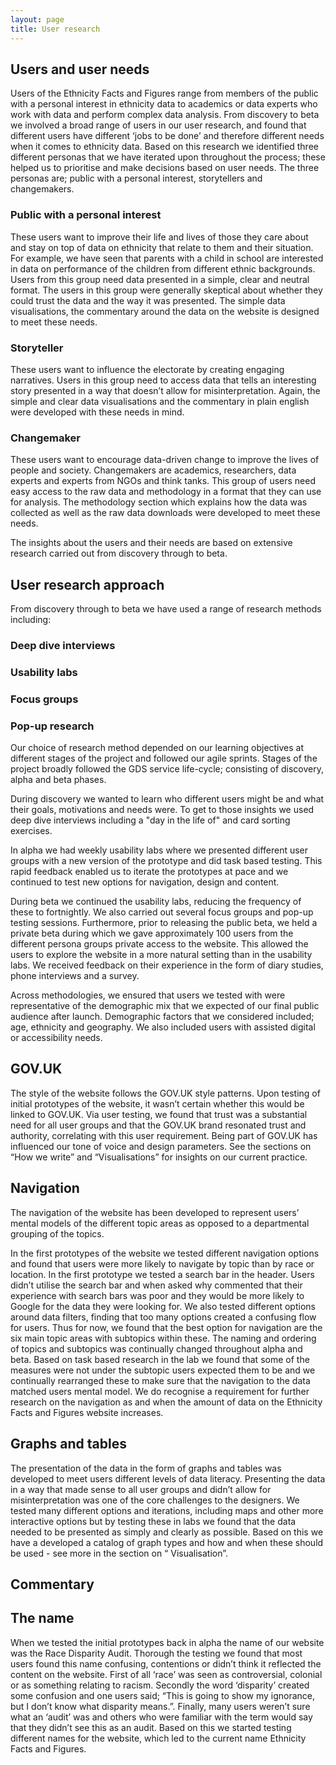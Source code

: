 ```yaml
---
layout: page
title: User research
---
```


## Users and user needs  

Users of the Ethnicity Facts and Figures range from members of the public with a personal interest in ethnicity data to academics or data experts who work with data and perform complex data analysis. From discovery to beta we involved a broad range of users in our user research, and found that different users have different ‘jobs to be done’ and therefore different needs when it comes to ethnicity data. Based on this research we identified three different personas that we have iterated upon throughout the process; these helped us to prioritise and make decisions based on user needs. The three personas are; public with a personal interest, storytellers and changemakers. 

### Public with a personal interest
These users want to improve their life and lives of those they care about and stay on top of data on ethnicity that relate to them and their situation. For example, we have seen that parents with a child in school are interested in data on performance of the children from different ethnic backgrounds. Users from this group need data presented in a simple, clear and neutral format. The users in this group were generally skeptical about whether they could trust the data and the way it was presented. The simple data visualisations, the commentary around the data on the website is designed to meet these needs.  

### Storyteller
These users want to influence the electorate by creating engaging narratives. Users in this group need to access data that tells an interesting story presented in a way that doesn’t allow for misinterpretation. Again, the simple and clear data visualisations and the commentary in plain english were developed with these needs in mind.

### Changemaker
These users want to encourage data-driven change to improve the lives of people and society. Changemakers are academics, researchers, data experts and experts from NGOs and think tanks. This group of users need easy access to the raw data and methodology in a format that they can use for analysis. The methodology section which explains  how the data was collected as well as the raw data downloads were developed to meet these needs.

The insights about the users and their needs are based on extensive research carried out from discovery through to beta.

## User research approach

From discovery through to beta we have used a range of research methods including:

### Deep dive interviews 
### Usability labs
### Focus groups
### Pop-up research

Our choice of research method depended on our learning objectives at different stages of the project and followed our agile sprints. Stages of the project broadly followed the GDS service life-cycle; consisting of discovery, alpha and beta phases.

During discovery we wanted to learn who different users might be and what their goals, motivations and needs were. To get to those insights we used deep dive interviews including a "day in the life of" and card sorting exercises. 

In alpha we had weekly usability labs where we presented different user groups with a new version of the prototype and did task based testing. This rapid feedback enabled us to iterate the prototypes at pace and we continued to test new options for navigation, design and content. 
  
During beta we continued the usability labs, reducing the frequency of these to fortnightly. We also carried out several focus groups and pop-up testing sessions. Furthermore, prior to releasing the public beta, we held a private beta during which we gave approximately 100 users from the different persona groups private access to the website. This allowed the users to explore the website in a more natural setting than in the usability labs. We received feedback on their experience in the form of diary studies, phone interviews and a survey. 

Across methodologies, we ensured that users we tested with were representative of the demographic mix that we expected of our final public audience after launch. Demographic factors that we considered included;  age, ethnicity and geography. We also included users with assisted digital or accessibility needs.  

## GOV.UK

The style of the website follows the GOV.UK style patterns. Upon testing of initial prototypes of the website, it wasn’t certain whether this would be linked to GOV.UK. Via user testing, we found that trust was a substantial need for all user groups and that the GOV.UK brand resonated trust and authority, correlating with this user requirement. Being part of GOV.UK has influenced our tone of voice and design parameters. See the sections on “How we write” and “Visualisations” for insights on our current practice. 

## Navigation

The navigation of the website has been developed to represent users’ mental models of the different topic areas as opposed to a departmental grouping of the topics. 

In the first prototypes of the website we tested different navigation options and found that users were more likely to navigate by topic than by race or location. In the first prototype we tested a search bar in the header. Users didn’t utilise the search bar and when asked why commented that their experience with search bars was poor and they would be more likely to Google for the data they were looking for. We also tested different options around data filters, finding that too many options created a confusing flow for users. Thus for now, we found that the best option for navigation are the six main topic areas with subtopics within these. The naming and ordering of topics and subtopics was continually changed throughout alpha and beta. Based on task based research in the lab we found that some of the measures were not under the subtopic users expected them to be and we continually rearranged these to make sure that the navigation to the data matched users mental model. We do recognise a requirement for further research on the navigation as and when the amount of data on the Ethnicity Facts and Figures website increases.

## Graphs and tables 

The presentation of the data in the form of graphs and tables was developed to meet users different levels of data literacy. Presenting the data in a way that made sense to all user groups and didn’t allow for misinterpretation was one of the core challenges to the designers. We tested many different options and iterations, including maps and other more interactive options but by testing these in labs we found that the data needed to be presented as simply and clearly as possible. Based on this we have a developed a catalog of graph types and how and when these should be used - see more in the section on “ Visualisation”.  

## Commentary 


## The name 
When we tested the initial prototypes back in alpha the name of our website was the Race Disparity Audit. Thorough the testing we found that most users found this name confusing, contentions or didn’t think it reflected the content on the website. First of all ‘race’ was seen as controversial, colonial or as something relating to racism. Secondly the word ‘disparity’ created some confusion and one users said; “This is going to show my ignorance, but I don’t know what disparity means.”. Finally, many users weren’t sure what an ‘audit’ was and others who were familiar with the term would say that they didn’t see this as an audit. Based on this we started testing different names for the website, which led to the current name Ethnicity Facts and Figures. 
